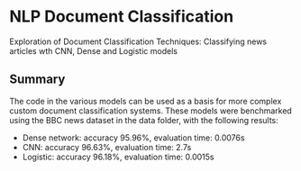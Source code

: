# NLP Document Classification

Exploration of Document Classification Techniques: Classifying news articles wth CNN, Dense and Logistic models

## Summary

The code in the various models can be used as a basis for more complex custom document classification systems.
These models were benchmarked using the BBC news dataset in the data folder, with the following results:
* Dense network: accuracy 95.96%, evaluation time: 0.0076s
* CNN: accuracy 96.63%, evaluation time: 2.7s
* Logistic: accuracy 96.18%, evaluation time: 0.0015s
